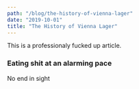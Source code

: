 ```yaml
---
path: "/blog/the-history-of-vienna-lager"
date: "2019-10-01"
title: "The History of Vienna Lager"
---
```


This is a professionaly fucked up article.

### Eating shit at an alarming pace

No end in sight